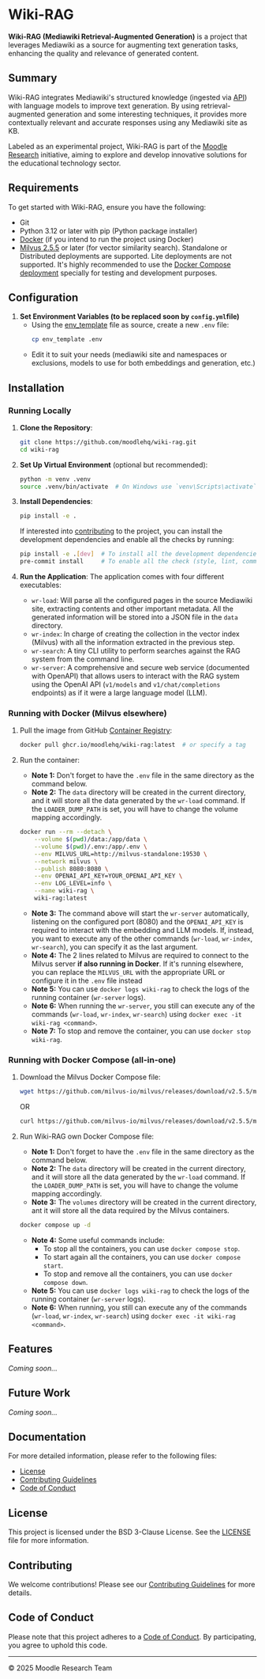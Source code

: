 # Wiki-RAG

**Wiki-RAG (Mediawiki Retrieval-Augmented Generation)** is a project that leverages Mediawiki as a source for augmenting text generation tasks, enhancing the quality and relevance of generated content.

## Summary

Wiki-RAG integrates Mediawiki's structured knowledge (ingested via [API](https://www.mediawiki.org/wiki/API:Main_page)) with language models to improve text generation. By using retrieval-augmented generation and some interesting techniques, it provides more contextually relevant and accurate responses using any Mediawiki site as KB.

Labeled as an experimental project, Wiki-RAG is part of the [Moodle Research](https://moodle.org/course/view.php?id=17254) initiative, aiming to explore and develop innovative solutions for the educational technology sector.

## Requirements

To get started with Wiki-RAG, ensure you have the following:

- Git
- Python 3.12 or later with pip (Python package installer)
- [Docker](https://www.docker.com/get-started) (if you intend to run the project using Docker)
- [Milvus 2.5.5](https://milvus.io/docs/release_notes.md#v255) or later (for vector similarity search). Standalone or Distributed deployments are supported. Lite deployments are not supported. It's highly recommended to use the [Docker Compose deployment](https://milvus.io/docs/install_standalone-docker-compose.md) specially for testing and development purposes.

## Configuration

1. **Set Environment Variables (to be replaced soon by `config.yml`file)**
   - Using the [env_template](env_template) file as source, create a new `.env` file:
     ```bash
     cp env_template .env
     ```
   - Edit it to suit your needs (mediawiki site and namespaces or exclusions, models to use for both embeddings and generation, etc.)

## Installation

### Running Locally

1. **Clone the Repository**:
   ```bash
   git clone https://github.com/moodlehq/wiki-rag.git
   cd wiki-rag
   ```

2. **Set Up Virtual Environment** (optional but recommended):
   ```bash
   python -m venv .venv
   source .venv/bin/activate  # On Windows use `venv\Scripts\activate`
   ```

3. **Install Dependencies**:
   ```bash
   pip install -e .
   ```
   If interested into [contributing](CONTRIBUTING.md) to the project, you can install the development dependencies and enable all the checks by running:
   ```bash
   pip install -e .[dev]  # To install all the development dependencies.
   pre-commit install     # To enable all the check (style, lint, commits, etc.)
   ```


4. **Run the Application**:
   The application comes with four different executables:
   - `wr-load`: Will parse all the configured pages in the source Mediawiki site, extracting contents and other important metadata. All the generated information will be stored into a JSON file in the `data` directory.
   - `wr-index`: In charge of creating the collection in the vector index (Milvus) with all the information extracted in the previous step.
   - `wr-search`: A tiny CLI utility to perform searches against the RAG system from the command line.
   - `wr-server`: A comprehensive and secure web service (documented with OpenAPI) that allows users to interact with the RAG system using the OpenAI API (`v1/models` and `v1/chat/completions` endpoints) as if it were a large language model (LLM).

### Running with Docker (Milvus elsewhere)

1. Pull the image from GitHub [Container Registry](https://github.com/moodlehq/wiki-rag/pkgs/container/wiki-rag):
   ```bash
   docker pull ghcr.io/moodlehq/wiki-rag:latest  # or specify a tag
   ```

2. Run the container:
   - **Note 1:** Don't forget to have the `.env` file in the same directory as the command below.
   - **Note 2:** The `data` directory will be created in the current directory, and it will store all the data generated by the `wr-load` command. If the `LOADER_DUMP_PATH` is set, you will have to change the volume mapping accordingly.
   ```bash
   docker run --rm --detach \
       --volume $(pwd)/data:/app/data \
       --volume $(pwd)/.env:/app/.env \
       --env MILVUS_URL=http://milvus-standalone:19530 \
       --network milvus \
       --publish 8080:8080 \
       --env OPENAI_API_KEY=YOUR_OPENAI_API_KEY \
       --env LOG_LEVEL=info \
       --name wiki-rag \
       wiki-rag:latest
   ```
   - **Note 3:** The command above will start the `wr-server` automatically, listening on the configured port (8080) and the `OPENAI_API_KEY` is required to interact with the embedding and LLM models. If, instead, you want to execute any of the other commands (`wr-load`, `wr-index`, `wr-search`), you can specify it as the last argument.
   - **Note 4:** The 2 lines related to Milvus are required to connect to the Milvus server **if also running in Docker**. If it's running elsewhere, you can replace the `MILVUS_URL` with the appropriate URL or configure it in the `.env` file instead
   - **Note 5:** You can use `docker logs wiki-rag` to check the logs of the running container (`wr-server` logs).
   - **Note 6:** When running the `wr-server`, you still can execute any of the commands (`wr-load`, `wr-index`, `wr-search`) using `docker exec -it wiki-rag <command>`.
   - **Note 7:** To stop and remove the container, you can use `docker stop wiki-rag`.

### Running with Docker Compose (all-in-one)

1. Download the Milvus Docker Compose file:
   ```bash
   wget https://github.com/milvus-io/milvus/releases/download/v2.5.5/milvus-standalone-docker-compose.yml -O milvus-standalone.yml
   ```
   OR
   ```bash
   curl https://github.com/milvus-io/milvus/releases/download/v2.5.5/milvus-standalone-docker-compose.yml -o milvus-standalone.yml
   ```

2. Run Wiki-RAG own Docker Compose file:
   - **Note 1:** Don't forget to have the `.env` file in the same directory as the command below.
   - **Note 2:** The `data` directory will be created in the current directory, and it will store all the data generated by the `wr-load` command. If the `LOADER_DUMP_PATH` is set, you will have to change the volume mapping accordingly.
   - **Note 3:** The `volumes` directory will be created in the current directory, ant it will store all the data required by the Milvus containers.
   ```bash
   docker compose up -d
   ```
   - **Note 4:** Some useful commands include:
     - To stop all the containers, you can use `docker compose stop`.
     - To start again all the containers, you can use `docker compose start`.
     - To stop and remove all the containers, you can use `docker compose down`.
   - **Note 5:** You can use `docker logs wiki-rag` to check the logs of the running container (`wr-server` logs).
    - **Note 6:** When running, you still can execute any of the commands (`wr-load`, `wr-index`, `wr-search`) using `docker exec -it wiki-rag <command>`.

## Features

   _Coming soon..._

## Future Work

   _Coming soon..._

## Documentation

For more detailed information, please refer to the following files:

- [License](LICENSE)
- [Contributing Guidelines](CONTRIBUTING.md)
- [Code of Conduct](CODE_OF_CONDUCT.md)

## License

This project is licensed under the BSD 3-Clause License. See the [LICENSE](LICENSE) file for more information.

## Contributing

We welcome contributions! Please see our [Contributing Guidelines](CONTRIBUTING.md) for more details.

## Code of Conduct

Please note that this project adheres to a [Code of Conduct](CODE_OF_CONDUCT.md). By participating, you agree to uphold this code.

----
© 2025 Moodle Research Team
